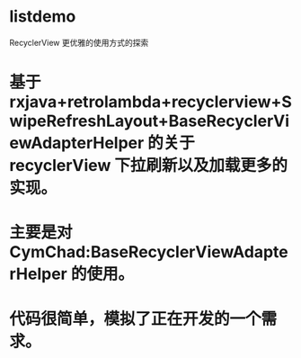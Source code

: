 # listdemo
RecyclerView 更优雅的使用方式的探索

# 基于rxjava+retrolambda+recyclerview+SwipeRefreshLayout+BaseRecyclerViewAdapterHelper 的关于recyclerView 下拉刷新以及加载更多的实现。
# 主要是对 CymChad:BaseRecyclerViewAdapterHelper 的使用。
# 代码很简单，模拟了正在开发的一个需求。

